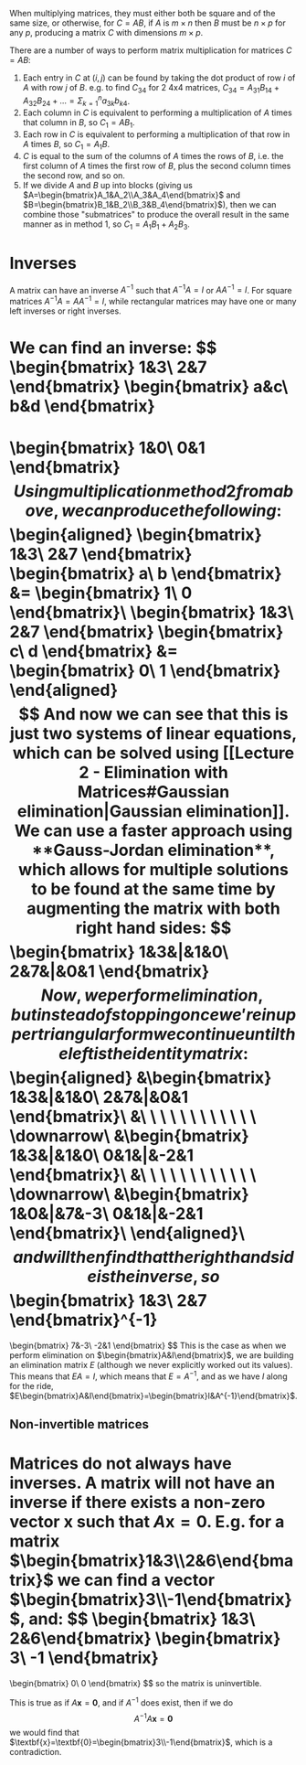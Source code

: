 When multiplying matrices, they must either both be square and of the same size, or otherwise, for $C=AB$, if $A$ is $m\times n$ then $B$ must be $n\times p$ for any $p$, producing a matrix $C$ with dimensions $m\times p$.

There are a number of ways to perform matrix multiplication for matrices $C=AB$:
1. Each entry in $C$ at $(i,j)$ can be found by taking the dot product of row $i$ of $A$ with row $j$ of $B$. e.g. to find $C_{34}$ for 2 4x4 matrices, $C_{34}=A_{31}B_{14}+A_{32}B_{24}+...=\Sigma^n_{k=1}a_{3k}b_{k4}$.
2. Each column in $C$ is equivalent to performing a multiplication of $A$ times that column in $B$, so $C_1=AB_1$.
3. Each row in $C$ is equivalent to performing a multiplication of that row in $A$ times $B$, so $C_1=A_1B$.
4. $C$ is equal to the sum of the columns of $A$ times the rows of $B$, i.e. the first column of $A$ times the first row of $B$, plus the second column times the second row, and so on.
5. If we divide $A$ and $B$ up into blocks (giving us $A=\begin{bmatrix}A_1&A_2\\A_3&A_4\end{bmatrix}$ and $B=\begin{bmatrix}B_1&B_2\\B_3&B_4\end{bmatrix}$), then we can combine those "submatrices" to produce the overall result in the same manner as in method 1, so $C_1=A_1B_1+A_2B_3$.
# Inverses
A matrix can have an inverse $A^{-1}$ such that $A^{-1}A=I$ or $AA^{-1}=I$. For square matrices $A^{-1}A=AA^{-1}=I$, while rectangular matrices may have one or many left inverses or right inverses.

We can find an inverse:
$$
\begin{bmatrix}
1&3\\
2&7
\end{bmatrix}
\begin{bmatrix}
a&c\\
b&d
\end{bmatrix}
=
\begin{bmatrix}
1&0\\
0&1
\end{bmatrix}
$$
Using multiplication method 2 from above, we can produce the following:
$$
\begin{aligned}
\begin{bmatrix}
1&3\\
2&7
\end{bmatrix}
\begin{bmatrix}
a\\
b
\end{bmatrix}
&=
\begin{bmatrix}
1\\
0
\end{bmatrix}\\
\begin{bmatrix}
1&3\\
2&7
\end{bmatrix}
\begin{bmatrix}
c\\
d
\end{bmatrix}
&=
\begin{bmatrix}
0\\
1
\end{bmatrix}
\end{aligned}
$$
And now we can see that this is just two systems of linear equations, which can be solved using [[Lecture 2 - Elimination with Matrices#Gaussian elimination|Gaussian elimination]]. We can use a faster approach using **Gauss-Jordan elimination**, which allows for multiple solutions to be found at the same time by augmenting the matrix with both right hand sides:
$$
\begin{bmatrix}
1&3&|&1&0\\
2&7&|&0&1
\end{bmatrix}
$$
Now, we perform elimination, but instead of stopping once we're in upper triangular form we continue until the left is the identity matrix:
$$
\begin{aligned}
&\begin{bmatrix}
1&3&|&1&0\\
2&7&|&0&1
\end{bmatrix}\\
&\ \ \ \ \ \ \ \ \ \ \ \ \downarrow\\
&\begin{bmatrix}
1&3&|&1&0\\
0&1&|&-2&1
\end{bmatrix}\\
&\ \ \ \ \ \ \ \ \ \ \ \ \downarrow\\
&\begin{bmatrix}
1&0&|&7&-3\\
0&1&|&-2&1
\end{bmatrix}\\
\end{aligned}\\
$$
and will then find that the right hand side is the inverse, so
$$
\begin{bmatrix}
1&3\\
2&7
\end{bmatrix}^{-1}
=
\begin{bmatrix}
7&-3\\
-2&1
\end{bmatrix}
$$
This is the case as when we perform elimination on $\begin{bmatrix}A&I\end{bmatrix}$, we are building an elimination matrix $E$ (although we never explicitly worked out its values). This means that $EA=I$, which means that $E=A^{-1}$, and as we have $I$ along for the ride, $E\begin{bmatrix}A&I\end{bmatrix}=\begin{bmatrix}I&A^{-1}\end{bmatrix}$.
## Non-invertible matrices
Matrices do not always have inverses. A matrix will not have an inverse if there exists a non-zero vector $\mathbf{x}$ such that $A\mathbf{x}=\mathbf{0}$. E.g. for a matrix $\begin{bmatrix}1&3\\2&6\end{bmatrix}$ we can find a vector $\begin{bmatrix}3\\-1\end{bmatrix}$, and:
$$
\begin{bmatrix}
1&3\\
2&6\end{bmatrix}
\begin{bmatrix}
3\\
-1
\end{bmatrix}
=
\begin{bmatrix}
0\\
0
\end{bmatrix}
$$
so the matrix is uninvertible.

This is true as if $A\mathbf{x}=\mathbf{0}$, and if $A^{-1}$ does exist, then if we do
$$
A^{-1}A\mathbf{x}=\mathbf{0}
$$
we would find that $\textbf{x}=\textbf{0}=\begin{bmatrix}3\\-1\end{bmatrix}$, which is a contradiction.